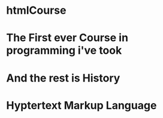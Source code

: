 # htmlCourse
# The First ever Course in programming i've took
# And the rest is History
# Hyptertext Markup Language
